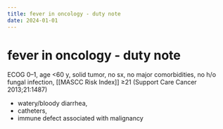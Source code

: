 ```yaml
---
title: fever in oncology - duty note
date: 2024-01-01
---
```

# fever in oncology - duty note

ECOG 0–1, age <60 y, solid tumor, no sx, no major comorbidities, no h/o fungal infection, [[MASCC Risk Index]] ≥21 (Support Care Cancer 2013;21:1487)
- watery/bloody diarrhea,
- catheters,
- immune defect associated with malignancy
